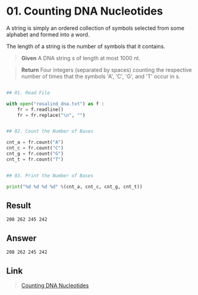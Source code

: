 # 01. Counting DNA Nucleotides

A string is simply an ordered collection of symbols selected from some alphabet and formed into a word.

The length of a string is the number of symbols that it contains.



> **Given**
> A DNA string s of length at most 1000 nt.

> **Return**
> Four integers (separated by spaces) counting the respective number of times that the symbols 
'A', 'C', 'G', and 'T' occur in s.
 
```python

## 01. Read File

with open("rosalind_dna.txt") as f :
	fr = f.readline()
	fr = fr.replace("\n", "")


## 02. Count the Number of Bases

cnt_a = fr.count("A")
cnt_c = fr.count("C")
cnt_g = fr.count("G")
cnt_t = fr.count("T")


## 03. Print the Number of Bases

print("%d %d %d %d" %(cnt_a, cnt_c, cnt_g, cnt_t))
```

## Result

~~~
208 262 245 242
~~~

## Answer

~~~
208 262 245 242
~~~


## Link

> [Counting DNA Nucleotides](http://rosalind.info/problems/dna/)
